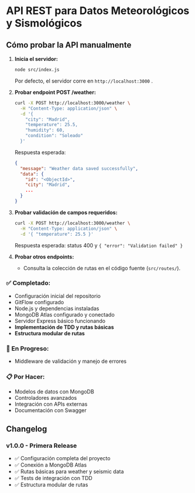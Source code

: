 # API REST para Datos Meteorológicos y Sismológicos
## Cómo probar la API manualmente

1. **Inicia el servidor:**

   ```bash
   node src/index.js
   ```

   Por defecto, el servidor corre en `http://localhost:3000` .

2. **Probar endpoint POST /weather:**

   ```bash
   curl -X POST http://localhost:3000/weather \
     -H "Content-Type: application/json" \
     -d '{
       "city": "Madrid",
       "temperature": 25.5,
       "humidity": 60,
       "condition": "Soleado"
     }'
   ```

   Respuesta esperada:
   ```json
   {
     "message": "Weather data saved successfully",
     "data": {
       "id": "<ObjectId>",
       "city": "Madrid",
       ...
     }
   }
   ```

3. **Probar validación de campos requeridos:**

   ```bash
   curl -X POST http://localhost:3000/weather \
     -H "Content-Type: application/json" \
     -d '{ "temperature": 25.5 }'
   ```
   Respuesta esperada: status 400 y `{ "error": "Validation failed" }`

4. **Probar otros endpoints:**
   - Consulta la colección de rutas en el código fuente (`src/routes/`).


### ✅ Completado:
- Configuración inicial del repositorio
- GitFlow configurado
- Node.js y dependencias instaladas
- MongoDB Atlas configurado y conectado
- Servidor Express básico funcionando
- **Implementación de TDD y rutas básicas**
- **Estructura modular de rutas**

### 🚧 En Progreso:
- Middleware de validación y manejo de errores

### 📋 Por Hacer:
- Modelos de datos con MongoDB
- Controladores avanzados
- Integración con APIs externas
- Documentación con Swagger

## Changelog

### v1.0.0 - Primera Release
- ✅ Configuración completa del proyecto
- ✅ Conexión a MongoDB Atlas
- ✅ Rutas básicas para weather y seismic data
- ✅ Tests de integración con TDD
- ✅ Estructura modular de rutas
